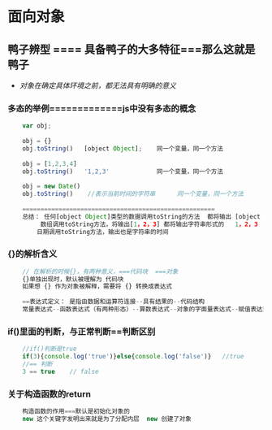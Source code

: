 
# 面向对象

## 鸭子辨型 ==== 具备鸭子的大多特征===那么这就是鸭子

-  *对象在确定具体环境之前，都无法具有明确的意义*

### 多态的举例=============js中没有多态的概念

```js
	var obj;
	
	obj = {}
	obj.toString()   [object Object];    同一个变量，同一个方法
	
	obj = [1,2,3,4]
	obj.toString()   '1,2,3'             同一个变量，同一个方法
	
	obj = new Date()
	obj.toString()    //表示当前时间的字符串      同一个变量，同一个方法
	
	=====================================================
	总结： 任何[object Object]类型的数据调用toString的方法  都将输出 [object Object]
		 数组调用toString方法，将输出[1，2，3] 都将输出字符串形式的   1，2，3
		日期调用toString方法，输出也是字符串的时间
```

### {}的解析含义

```js
	// 在解析的时候{}，有两种意义，===代码块  ===对象
	{}单独出现时，默认被理解为 代码块
	如果想 {} 作为对象被解释，需要将 {} 转换成表达式
	
	==表达式定义： 是指由数据和运算符连接--具有结果的--代码结构
	常量表达式--函数表达式（有两种形态）--算数表达式--对象的字面量表达式--赋值表达式
```


### if()里面的判断，与正常判断==判断区别

```js
	//if()判断是true
	if(3){console.log('true')}else{console.log('false')}   //true
	//== 判断
	3 == true    // false
```

### 关于构造函数的return

```js
	构造函数的作用===默认是初始化对象的
	new 这个关键字发明出来就是为了分配内层  new 创建了对象
	
	
```
